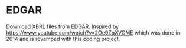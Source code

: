 # EDGAR
Download XBRL files from EDGAR.
Inspired by https://www.youtube.com/watch?v=2Oe9ZqXVGME which was done in 2014 and is revamped with this coding project.
